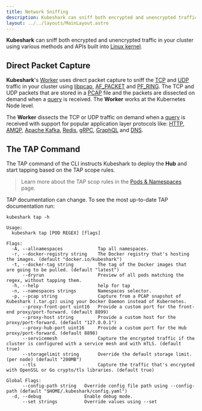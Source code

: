 ```yaml
---
title: Network Sniffing
description: Kubeshark can sniff both encrypted and unencrypted traffic in your cluster using various methods and APIs built into the Linux kernel
layout: ../../layouts/MainLayout.astro
---
```


**Kubeshark** can sniff both encrypted and unencrypted traffic in your cluster using various methods and APIs built into [Linux kernel](https://www.kernel.org/).

## Direct Packet Capture

**Kubeshark**'s [Worker](/en/anatomy_of_kubeshark#worker) uses direct packet capture to sniff the [TCP](https://en.wikipedia.org/wiki/Transmission_Control_Protocol) and [UDP](https://en.wikipedia.org/wiki/User_Datagram_Protocol) traffic in your cluster using [libpcap](https://www.tcpdump.org/), [AF_PACKET](https://man7.org/linux/man-pages/man7/packet.7.html) and [PF_RING](https://www.ntop.org/products/packet-capture/pf_ring/). The TCP and UDP packets that are stored in a [PCAP](https://datatracker.ietf.org/doc/id/draft-gharris-opsawg-pcap-00.html) file and the packets are dissected on demand when a [query](/en/filtering) is received. The **Worker** works at the Kubernetes Node level.

The **Worker** dissects the TCP or UDP traffic on demand when a [query](/en/filtering) is received with support for popular application layer protocols like: [HTTP](https://datatracker.ietf.org/doc/html/rfc2616), [AMQP](https://www.rabbitmq.com/amqp-0-9-1-reference.html), [Apache Kafka](https://kafka.apache.org/protocol), [Redis](https://redis.io/topics/protocol), [gRPC](https://grpc.github.io/grpc/core/md_doc__p_r_o_t_o_c_o_l-_h_t_t_p2.html), [GraphQL](https://graphql.org/learn/serving-over-http/) and [DNS](https://www.iana.org/assignments/dns-parameters/dns-parameters.xhtml).

## The TAP Command

The TAP command of the CLI instructs Kubeshark to deploy the **Hub** and start tapping based on the TAP scope rules. 
> Learn more about the TAP scop rules in the [Pods & Namespaces](/en/scope) page.

TAP documentation can change. To see the most up-to-date TAP documentation run:

```shell
kubeshark tap -h
```

```shell
Usage:
  kubeshark tap [POD REGEX] [flags]

Flags:
  -A, --allnamespaces             Tap all namespaces.
  -r, --docker-registry string    The Docker registry that's hosting the images. (default "docker.io/kubeshark")
  -t, --docker-tag string         The tag of the Docker images that are going to be pulled. (default "latest")
      --dryrun                    Preview of all pods matching the regex, without tapping them.
  -h, --help                      help for tap
  -n, --namespaces strings        Namespaces selector.
  -p, --pcap string               Capture from a PCAP snapshot of Kubeshark (.tar.gz) using your Docker Daemon instead of Kubernetes.
      --proxy-front-port uint16   Provide a custom port for the front-end proxy/port-forward. (default 8899)
      --proxy-host string         Provide a custom host for the proxy/port-forward. (default "127.0.0.1")
      --proxy-hub-port uint16     Provide a custom port for the Hub proxy/port-forward. (default 8898)
      --servicemesh               Capture the encrypted traffic if the cluster is configured with a service mesh and with mTLS. (default true)
      --storagelimit string       Override the default storage limit. (per node) (default "200MB")
      --tls                       Capture the traffic that's encrypted with OpenSSL or Go crypto/tls libraries. (default true)

Global Flags:
      --config-path string   Override config file path using --config-path (default "$HOME/.kubeshark/config.yaml")
  -d, --debug                Enable debug mode.
      --set strings          Override values using --set
```
